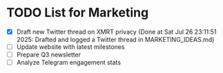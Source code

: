 # TODO List for Marketing

- [x] Draft new Twitter thread on XMRT privacy  (Done at Sat Jul 26 23:11:51 2025: Drafted and logged a Twitter thread in MARKETING_IDEAS.md)
- [ ] Update website with latest milestones
- [ ] Prepare Q3 newsletter
- [ ] Analyze Telegram engagement stats